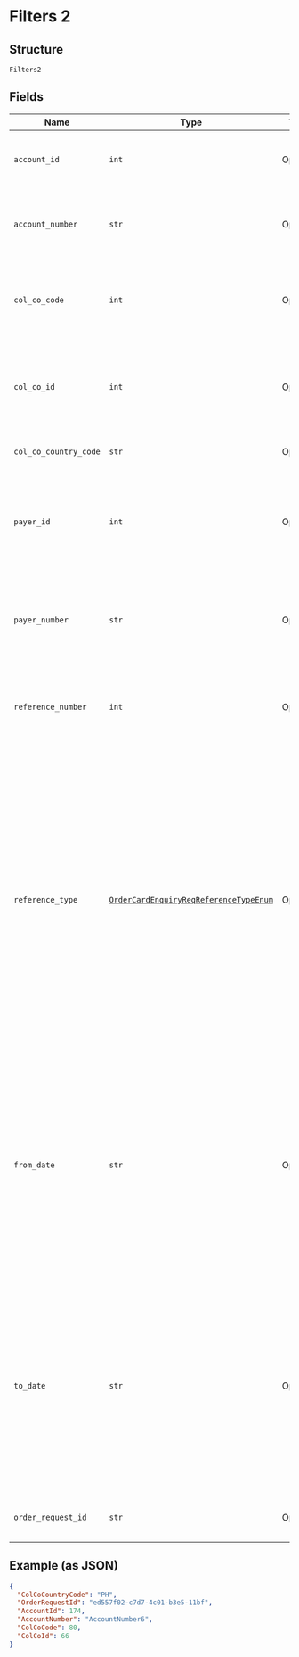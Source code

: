 
# Filters 2

## Structure

`Filters2`

## Fields

| Name | Type | Tags | Description |
|  --- | --- | --- | --- |
| `account_id` | `int` | Optional | Account ID of the customer.<br/> Optional if AccountNumber is passed, else mandatory. <br/> This input is a search criterion, if given. |
| `account_number` | `str` | Optional | Account Number of the customer.<br/> Optional if AccountId is passed, else mandatory.<br/> This input is a search criterion, if given. |
| `col_co_code` | `int` | Optional | Collecting Company Code (Shell Code) of the selected payer. <br /><br>Optional – when ‘ReferenceNumber’ is provided.<br /> |
| `col_co_id` | `int` | Optional | Collecting Company Id (in ) of the selected payer. <br /><br>Optional – when ‘ReferenceNumber’ is provided. Else, either ‘ColCoId’ or ‘ColCoCode’ is mandatory.<br /> |
| `col_co_country_code` | `str` | Optional | ISO 3166 Alpha-2 Country Code for the customer and card owning country. |
| `payer_id` | `int` | Optional | Payer Id (i.e. Customer Id of the Payment Customer) of the selected payer.<br /><br>Optional – when ‘ReferenceNumber’ is provided. Else, either ‘PayerId’ or ‘PayerNumber’ is mandatory. |
| `payer_number` | `str` | Optional | Payer Number of the selected payer.<br /><br>Optional – when ‘ReferenceNumber’ is provided. Else, either ‘PayerId’ or ‘PayerNumber’ is mandatory. |
| `reference_number` | `int` | Optional | Reference number of the Card Order/ Bulk Card Order/ Order Card Request.<br /><br>Mandatory when ColCo and Payer fields are not provided. Else, optional. |
| `reference_type` | [`OrderCardEnquiryReqReferenceTypeEnum`](../../doc/models/order-card-enquiry-req-reference-type-enum.md) | Optional | Type of the reference number provided.<br /><br>Mandatory if ReferenceNumber is provided. Else optional.<br /><br>Allowed Values:<br /><br>1=Main Reference(Main Order Reference Number returned in the output of Card/OrderCard service. <br /><br>2=Order Card Reference (Reference number for each individual card in the order submitted via Card/OrderCard service. <br /><br>3=Bulk Order Card Reference (Reference number returned in the response of bulkcardinterface /UploadOrderCardTemplate. ) |
| `from_date` | `str` | Optional | Card Orders from Date/Time.<br /><br>Optional.<br /><br>Value should be with in last 7 days<br /><br>This field is ignored if ReferenceNumber is provided <br /><br>This field is optional when not provided and ReferenceNumber is null or empty then the value should be set to D-7(Where D is current date)<br /><br>Format: yyyyMMdd |
| `to_date` | `str` | Optional | Card Order to Date/Time<br /><br>Optional<br /><br>Value should be with in last 7 days<br /><br>This field is ignored if ReferenceNumber is provided <br /><br>This field is optional when not provided and ReferenceNumber is null or empty then the value should be set to current date<br /><br>Format: yyyyMMdd |
| `order_request_id` | `str` | Optional | Client provided Unique Id of the original Order Card request, the status of which is enquired by this API |

## Example (as JSON)

```json
{
  "ColCoCountryCode": "PH",
  "OrderRequestId": "ed557f02-c7d7-4c01-b3e5-11bf",
  "AccountId": 174,
  "AccountNumber": "AccountNumber6",
  "ColCoCode": 80,
  "ColCoId": 66
}
```

